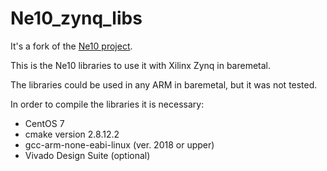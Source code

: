 # Ne10_zynq_libs
It's a fork of the [Ne10 project](https://github.com/projectNe10/Ne10). 

This is the Ne10 libraries to use it with Xilinx Zynq in baremetal. 

The libraries could be used in any ARM in baremetal, but it was not tested.

In order to compile the libraries it is necessary:
* CentOS 7
* cmake version 2.8.12.2
* gcc-arm-none-eabi-linux (ver. 2018 or upper)
* Vivado Design Suite (optional)
